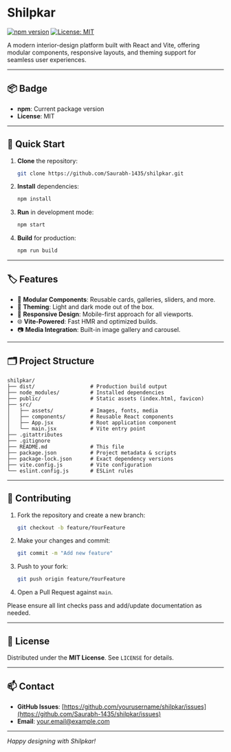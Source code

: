 # Shilpkar

[![npm version](https://img.shields.io/npm/v/shilpkar)](https://www.npmjs.com/package/shilpkar) [![License: MIT](https://img.shields.io/badge/License-MIT-blue.svg)](LICENSE)

A modern interior-design platform built with React and Vite, offering modular components, responsive layouts, and theming support for seamless user experiences.

---

## 📦 Badge

* **npm**: Current package version
* **License**: MIT

---

## 🚀 Quick Start

1. **Clone** the repository:

   ```bash
   git clone https://github.com/Saurabh-1435/shilpkar.git
   ```
2. **Install** dependencies:

   ```bash
   npm install
   ```
3. **Run** in development mode:

   ```bash
   npm start
   ```
4. **Build** for production:

   ```bash
   npm run build
   ```

---

## 🏷️ Features

* 🔧 **Modular Components**: Reusable cards, galleries, sliders, and more.
* 🎨 **Theming**: Light and dark mode out of the box.
* 📱 **Responsive Design**: Mobile-first approach for all viewports.
* 🌐 **Vite-Powered**: Fast HMR and optimized builds.
* 📷 **Media Integration**: Built-in image gallery and carousel.

---

## 🗂️ Project Structure

```
shilpkar/
├── dist/                  # Production build output
├── node_modules/          # Installed dependencies
├── public/                # Static assets (index.html, favicon)
├── src/
│   ├── assets/            # Images, fonts, media
│   ├── components/        # Reusable React components
│   ├── App.jsx            # Root application component
│   └── main.jsx           # Vite entry point
├── .gitattributes
├── .gitignore
├── README.md              # This file
├── package.json           # Project metadata & scripts
├── package-lock.json      # Exact dependency versions
├── vite.config.js         # Vite configuration
└── eslint.config.js       # ESLint rules
```

---

## 🤝 Contributing

1. Fork the repository and create a new branch:

   ```bash
   git checkout -b feature/YourFeature
   ```
2. Make your changes and commit:

   ```bash
   git commit -m "Add new feature"
   ```
3. Push to your fork:

   ```bash
   git push origin feature/YourFeature
   ```
4. Open a Pull Request against `main`.

Please ensure all lint checks pass and add/update documentation as needed.

---

## 📜 License

Distributed under the **MIT License**. See `LICENSE` for details.

---

## 📫 Contact

* **GitHub Issues**: [https://github.com/yourusername/shilpkar/issues](https://github.com/Saurabh-1435/shilpkar/issues)
* **Email**: [your.email@example.com](mailto:saurabhlakhan4545@gmail.com)

---

*Happy designing with Shilpkar!*
